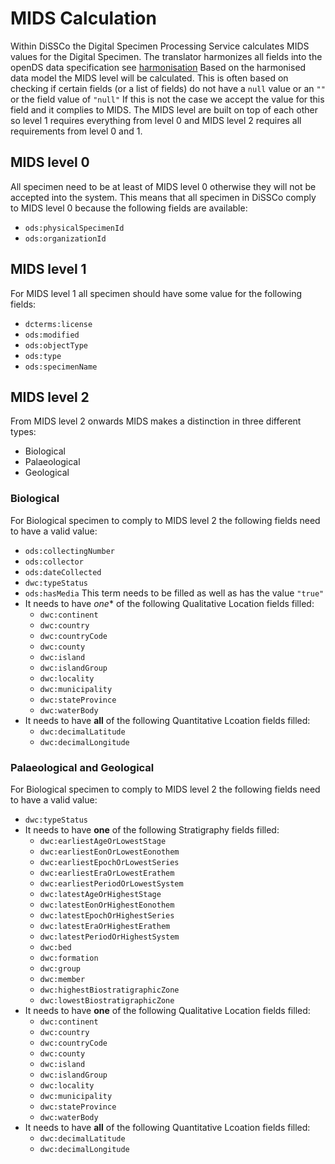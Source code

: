 # MIDS Calculation

Within DiSSCo the Digital Specimen Processing Service calculates MIDS values for the Digital Specimen.
The translator harmonizes all fields into the openDS data specification see [harmonisation](../harmonisation/intro.md)
Based on the harmonised data model the MIDS level will be calculated.
This is often based on checking if certain fields (or a list of fields) do not have a `null` value or an `""` or the field value of `"null"`
If this is not the case we accept the value for this field and it complies to MIDS.
The MIDS level are built on top of each other so level 1 requires everything from level 0 and MIDS level 2 requires all requirements from level 0 and 1.

## MIDS level 0
All specimen need to be at least of MIDS level 0 otherwise they will not be accepted into the system.
This means that all specimen in DiSSCo comply to MIDS level 0 because the following fields are available:
- `ods:physicalSpecimenId`
- `ods:organizationId`

## MIDS level 1
For MIDS level 1 all specimen should have some value for the following fields:
- `dcterms:license`
- `ods:modified`
- `ods:objectType`
- `ods:type`
- `ods:specimenName`

## MIDS level 2
From MIDS level 2 onwards MIDS makes a distinction in three different types:
- Biological 
- Palaeological
- Geological


### Biological
For Biological specimen to comply to MIDS level 2 the following fields need to have a valid value:
- `ods:collectingNumber`
- `ods:collector`
- `ods:dateCollected`
- `dwc:typeStatus`
- `ods:hasMedia` This term needs to be filled as well as has the value `"true"`
- It needs to have *one** of the following Qualitative Location fields filled:
  - `dwc:continent` 
  - `dwc:country`
  - `dwc:countryCode`
  - `dwc:county`
  - `dwc:island`
  - `dwc:islandGroup`
  - `dwc:locality`
  - `dwc:municipality`
  - `dwc:stateProvince`
  - `dwc:waterBody`
- It needs to have **all** of the following Quantitative Lcoation fields filled:
  - `dwc:decimalLatitude`
  - `dwc:decimalLongitude`

### Palaeological and Geological
For Biological specimen to comply to MIDS level 2 the following fields need to have a valid value:
- `dwc:typeStatus`
- It needs to have **one** of the following Stratigraphy fields filled:
  - `dwc:earliestAgeOrLowestStage`
  - `dwc:earliestEonOrLowestEonothem`
  - `dwc:earliestEpochOrLowestSeries`
  - `dwc:earliestEraOrLowestErathem`
  - `dwc:earliestPeriodOrLowestSystem`
  - `dwc:latestAgeOrHighestStage`
  - `dwc:latestEonOrHighestEonothem`
  - `dwc:latestEpochOrHighestSeries`
  - `dwc:latestEraOrHighestErathem`
  - `dwc:latestPeriodOrHighestSystem`
  - `dwc:bed`
  - `dwc:formation`
  - `dwc:group`
  - `dwc:member`
  - `dwc:highestBiostratigraphicZone`
  - `dwc:lowestBiostratigraphicZone`
- It needs to have **one** of the following Qualitative Location fields filled:
  - `dwc:continent`
  - `dwc:country`
  - `dwc:countryCode`
  - `dwc:county`
  - `dwc:island`
  - `dwc:islandGroup`
  - `dwc:locality`
  - `dwc:municipality`
  - `dwc:stateProvince`
  - `dwc:waterBody`
- It needs to have **all** of the following Quantitative Lcoation fields filled:
  - `dwc:decimalLatitude`
  - `dwc:decimalLongitude`